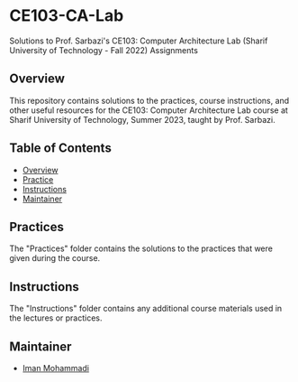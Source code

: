 # CE103-CA-Lab
Solutions to Prof. Sarbazi's CE103: Computer Architecture Lab (Sharif University of Technology - Fall 2022) Assignments

## Overview

This repository contains solutions to the practices, course instructions, and other useful resources for the CE103: Computer Architecture Lab course at Sharif University of Technology, Summer 2023, taught by Prof. Sarbazi.

## Table of Contents

- [Overview](#overview)
- [Practice](#practice)
- [Instructions](#instructions)
- [Maintainer](#Maintainer)

## Practices

The "Practices" folder contains the solutions to the practices that were given during the course.

## Instructions

The "Instructions" folder contains any additional course materials used in the lectures or practices.

## Maintainer

- [Iman Mohammadi](https://github.com/Imanm02)
